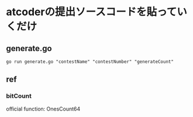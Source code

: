 # atcoderの提出ソースコードを貼っていくだけ

## generate.go
```
go run generate.go "contestName" "contestNumber" "generateCount"
```

## ref
### bitCount
official function: OnesCount64

